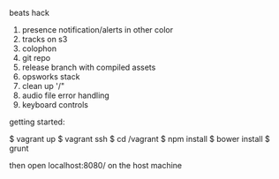beats hack

1. presence notification/alerts in other color
1. tracks on s3
1. colophon
1. git repo
1. release branch with compiled assets
1. opsworks stack
1. clean up '/"
1. audio file error handling
1. keyboard controls

getting started:

$ vagrant up
$ vagrant ssh
$ cd /vagrant
$ npm install
$ bower install
$ grunt

then open localhost:8080/ on the host machine